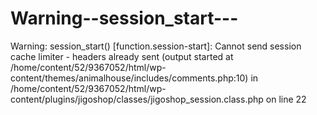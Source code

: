 Warning--session_start---
=========================

Warning: session_start() [function.session-start]: Cannot send session cache limiter - headers already sent (output started at /home/content/52/9367052/html/wp-content/themes/animalhouse/includes/comments.php:10) in /home/content/52/9367052/html/wp-content/plugins/jigoshop/classes/jigoshop_session.class.php on line 22
